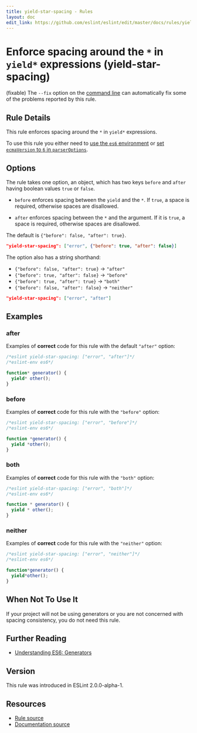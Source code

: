 ```yaml
---
title: yield-star-spacing - Rules
layout: doc
edit_link: https://github.com/eslint/eslint/edit/master/docs/rules/yield-star-spacing.md
---
```

<!-- Note: No pull requests accepted for this file. See README.md in the root directory for details. -->

# Enforce spacing around the `*` in `yield*` expressions (yield-star-spacing)

(fixable) The `--fix` option on the [command line](../user-guide/command-line-interface#fixing-problems) can automatically fix some of the problems reported by this rule.

## Rule Details

This rule enforces spacing around the `*` in `yield*` expressions.

To use this rule you either need to [use the `es6` environment](../user-guide/configuring#specifying-environments) or
[set `ecmaVersion` to `6` in `parserOptions`](../user-guide/configuring#specifying-parser-options).

## Options

The rule takes one option, an object, which has two keys `before` and `after` having boolean values `true` or `false`.

* `before` enforces spacing between the `yield` and the `*`.
  If `true`, a space is required, otherwise spaces are disallowed.

* `after` enforces spacing between the `*` and the argument.
  If it is `true`, a space is required, otherwise spaces are disallowed.

The default is `{"before": false, "after": true}`.

```json
"yield-star-spacing": ["error", {"before": true, "after": false}]
```

The option also has a string shorthand:

* `{"before": false, "after": true}` → `"after"`
* `{"before": true, "after": false}` → `"before"`
* `{"before": true, "after": true}` → `"both"`
* `{"before": false, "after": false}` → `"neither"`

```json
"yield-star-spacing": ["error", "after"]
```

## Examples

### after

Examples of **correct** code for this rule with the default `"after"` option:

```js
/*eslint yield-star-spacing: ["error", "after"]*/
/*eslint-env es6*/

function* generator() {
  yield* other();
}
```

### before

Examples of **correct** code for this rule with the `"before"` option:

```js
/*eslint yield-star-spacing: ["error", "before"]*/
/*eslint-env es6*/

function *generator() {
  yield *other();
}
```

### both

Examples of **correct** code for this rule with the `"both"` option:

```js
/*eslint yield-star-spacing: ["error", "both"]*/
/*eslint-env es6*/

function * generator() {
  yield * other();
}
```

### neither

Examples of **correct** code for this rule with the `"neither"` option:

```js
/*eslint yield-star-spacing: ["error", "neither"]*/
/*eslint-env es6*/

function*generator() {
  yield*other();
}
```

## When Not To Use It

If your project will not be using generators or you are not concerned with spacing consistency, you do not need this rule.

## Further Reading

* [Understanding ES6: Generators](https://leanpub.com/understandinges6/read/#leanpub-auto-generators)

## Version

This rule was introduced in ESLint 2.0.0-alpha-1.

## Resources

* [Rule source](https://github.com/eslint/eslint/tree/master/lib/rules/yield-star-spacing.js)
* [Documentation source](https://github.com/eslint/eslint/tree/master/docs/rules/yield-star-spacing.md)
